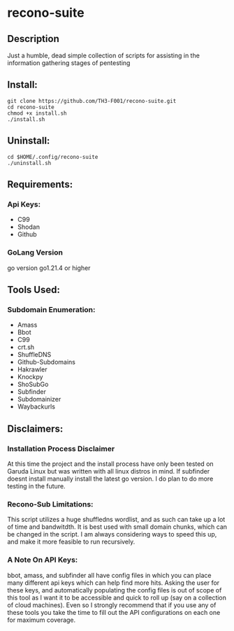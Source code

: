# recono-suite

## Description
Just a humble, dead simple collection of scripts for assisting in the information gathering stages of pentesting

## Install:
```
git clone https://github.com/TH3-F001/recono-suite.git
cd recono-suite
chmod +x install.sh
./install.sh
```

## Uninstall:
```
cd $HOME/.config/recono-suite
./uninstall.sh
```

## Requirements:

### Api Keys:
- C99
- Shodan
- Github

### GoLang Version
go version go1.21.4 or higher

## Tools Used:

### Subdomain Enumeration:
- Amass
- Bbot
- C99
- crt.sh
- ShuffleDNS
- Github-Subdomains
- Hakrawler
- Knockpy
- ShoSubGo
- Subfinder
- Subdomainizer
- Waybackurls


## Disclaimers:

### Installation Process Disclaimer
At this time the project and the install process have only been tested on Garuda Linux but was written with all linux distros in mind. If subfinder doesnt install manually install the latest go version.
I do plan to do more testing in the future.

### Recono-Sub Limitations:
This script utilizes a huge shuffledns wordlist, and as such can take up a lot of time and bandwitdth. It is best used with small domain chunks, which can be changed in the script.
I am always considering ways to speed this up, and make it more feasible to run recursively.

### A Note On API Keys:
bbot, amass, and subfinder all have config files in which you can place many different api keys which can help find more hits. 
Asking the user for these keys, and automatically populating the config files is out of scope of this tool as I want it to be accessible and quick to roll up (say on a collection of cloud machines).
Even so I strongly recommend that if you use any of these tools you take the time to fill out the API configurations on each one for maximum coverage. 




